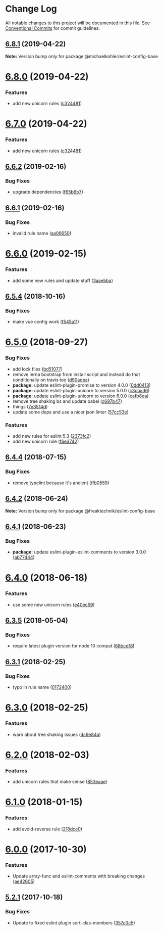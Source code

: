 # Change Log

All notable changes to this project will be documented in this file.
See [Conventional Commits](https://conventionalcommits.org) for commit guidelines.

## [6.8.1](https://github.com/michaelkohler/eslint-configs/compare/v6.8.0...v6.8.1) (2019-04-22)

**Note:** Version bump only for package @michaelkohler/eslint-config-base





# [6.8.0](https://github.com/michaelkohler/eslint-configs/compare/v6.6.3...v6.8.0) (2019-04-22)


### Features

* add new unicorn rules ([c324481](https://github.com/michaelkohler/eslint-configs/commit/c324481))





# [6.7.0](https://github.com/michaelkohler/eslint-configs/compare/v6.6.3...v6.7.0) (2019-04-22)


### Features

* add new unicorn rules ([c324481](https://github.com/michaelkohler/eslint-configs/commit/c324481))





## [6.6.2](https://github.com/freaktechnik/eslint-configs/compare/v6.6.1...v6.6.2) (2019-02-16)


### Bug Fixes

* upgrade dependencies ([f65b6b7](https://github.com/freaktechnik/eslint-configs/commit/f65b6b7))





## [6.6.1](https://github.com/freaktechnik/eslint-configs/compare/v6.6.0...v6.6.1) (2019-02-16)


### Bug Fixes

* invalid rule name ([aa06650](https://github.com/freaktechnik/eslint-configs/commit/aa06650))





# [6.6.0](https://github.com/freaktechnik/eslint-configs/compare/v6.5.4...v6.6.0) (2019-02-15)


### Features

* add some new rules and update stuff ([3aaebba](https://github.com/freaktechnik/eslint-configs/commit/3aaebba))





## [6.5.4](https://github.com/freaktechnik/eslint-configs/compare/v6.5.3...v6.5.4) (2018-10-16)


### Bug Fixes

* make vue config work ([f545a11](https://github.com/freaktechnik/eslint-configs/commit/f545a11))





<a name="6.5.0"></a>
# [6.5.0](https://github.com/freaktechnik/eslint-configs/compare/v6.4.4...v6.5.0) (2018-09-27)


### Bug Fixes

* add lock files ([bd51077](https://github.com/freaktechnik/eslint-configs/commit/bd51077))
* remove lerna bootstrap from install script and instead do that conditionally on travis too ([d90adea](https://github.com/freaktechnik/eslint-configs/commit/d90adea))
* **package:** update eslint-plugin-promise to version 4.0.0 ([0dd0413](https://github.com/freaktechnik/eslint-configs/commit/0dd0413))
* **package:** update eslint-plugin-unicorn to version 5.0.0 ([c3daad6](https://github.com/freaktechnik/eslint-configs/commit/c3daad6))
* **package:** update eslint-plugin-unicorn to version 6.0.0 ([eafb8ea](https://github.com/freaktechnik/eslint-configs/commit/eafb8ea))
* remove tree shaking bs and update babel ([c697b47](https://github.com/freaktechnik/eslint-configs/commit/c697b47))
* things ([7e3514d](https://github.com/freaktechnik/eslint-configs/commit/7e3514d))
* update some deps and use a nicer json linter ([57cc53e](https://github.com/freaktechnik/eslint-configs/commit/57cc53e))


### Features

* add new rules for eslint 5.3 ([2373fc2](https://github.com/freaktechnik/eslint-configs/commit/2373fc2))
* add new unicorn rule ([f6e3742](https://github.com/freaktechnik/eslint-configs/commit/f6e3742))





<a name="6.4.4"></a>
## [6.4.4](https://github.com/freaktechnik/eslint-configs/compare/v6.4.3...v6.4.4) (2018-07-15)


### Bug Fixes

* remove typelint because it's ancient ([ffb0559](https://github.com/freaktechnik/eslint-configs/commit/ffb0559))




<a name="6.4.2"></a>
## [6.4.2](https://github.com/freaktechnik/eslint-configs/compare/v6.4.1...v6.4.2) (2018-06-24)




**Note:** Version bump only for package @freaktechnik/eslint-config-base

<a name="6.4.1"></a>
## [6.4.1](https://github.com/freaktechnik/eslint-configs/compare/v6.4.0...v6.4.1) (2018-06-23)


### Bug Fixes

* **package:** update eslint-plugin-eslint-comments to version 3.0.0 ([ab77444](https://github.com/freaktechnik/eslint-configs/commit/ab77444))




<a name="6.4.0"></a>
# [6.4.0](https://github.com/freaktechnik/eslint-configs/compare/v6.3.5...v6.4.0) (2018-06-18)


### Features

* use some new unicorn rules ([e40ec59](https://github.com/freaktechnik/eslint-configs/commit/e40ec59))




<a name="6.3.5"></a>
## [6.3.5](https://github.com/freaktechnik/eslint-configs/compare/v6.3.4...v6.3.5) (2018-05-04)


### Bug Fixes

* require latest plugin version for node 10 compat ([68bcdf8](https://github.com/freaktechnik/eslint-configs/commit/68bcdf8))




<a name="6.3.1"></a>
## [6.3.1](https://github.com/freaktechnik/eslint-configs/compare/v6.3.0...v6.3.1) (2018-02-25)


### Bug Fixes

* typo in rule name ([0172400](https://github.com/freaktechnik/eslint-configs/commit/0172400))




<a name="6.3.0"></a>
# [6.3.0](https://github.com/freaktechnik/eslint-configs/compare/v6.2.0...v6.3.0) (2018-02-25)


### Features

* warn about tree shaking issues ([dc9e84a](https://github.com/freaktechnik/eslint-configs/commit/dc9e84a))




<a name="6.2.0"></a>
# [6.2.0](https://github.com/freaktechnik/eslint-configs/compare/v6.1.0...v6.2.0) (2018-02-03)


### Features

* add unicorn rules that make sense ([853eaae](https://github.com/freaktechnik/eslint-configs/commit/853eaae))




<a name="6.1.0"></a>
# [6.1.0](https://github.com/freaktechnik/eslint-configs/compare/v6.0.0...v6.1.0) (2018-01-15)


### Features

* add avoid-reverse rule ([218dce0](https://github.com/freaktechnik/eslint-configs/commit/218dce0))




<a name="6.0.0"></a>
# [6.0.0](https://github.com/freaktechnik/eslint-configs/compare/v5.2.1...v6.0.0) (2017-10-30)


### Features

* Update array-func and eslint-comments with breaking changes ([ae42605](https://github.com/freaktechnik/eslint-configs/commit/ae42605))




<a name="5.2.1"></a>
## [5.2.1](https://github.com/freaktechnik/eslint-configs/compare/v5.2.0...v5.2.1) (2017-10-18)


### Bug Fixes

* Update to fixed eslint plugin sort-clas-members ([357c0c5](https://github.com/freaktechnik/eslint-configs/commit/357c0c5))
